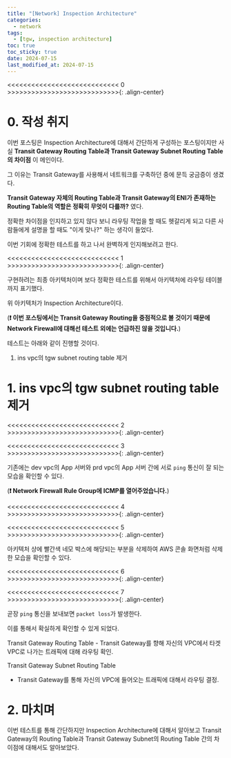 ```yaml
---
title: "[Network] Inspection Architecture"
categories:
  - network
tags:
  - [tgw, inspection architecture]
toc: true
toc_sticky: true
date: 2024-07-15
last_modified_at: 2024-07-15
---
```


<<<<<<<<<<<<<<<<<<<<<<<<<<<< 0 >>>>>>>>>>>>>>>>>>>>>>>>>>>>{: .align-center}

# 0. 작성 취지

이번 포스팅은 Inspection Architecture에 대해서 간단하게 구성하는 포스팅이지만 사실 **Transit Gateway Routing Table과 Transit Gateway Subnet Routing Table의 차이점** 이 메인이다.

그 이유는 Transit Gateway를 사용해서 네트워크를 구축하던 중에 문득 궁금증이 생겼다.

**Transit Gateway 자체의 Routing Table과 Transit Gateway의 ENI가 존재하는 Routing Table의 역할은 정확히 무엇이 다를까?** 였다.

정확한 차이점을 인지하고 있지 않다 보니 라우팅 작업을 할 때도 헷갈리게 되고 다른 사람들에게 설명을 할 때도 "이게 맞나?" 하는 생각이 들었다.

이번 기회에 정확한 테스트를 하고 나서 완벽하게 인지해보려고 한다.

<<<<<<<<<<<<<<<<<<<<<<<<<<<< 1 >>>>>>>>>>>>>>>>>>>>>>>>>>>>{: .align-center}

구현하려는 최종 아키텍처이며 보다 정확한 테스트를 위해서 아키텍처에 라우팅 테이블까지 표기했다.

위 아키텍처가 Inspection Architecture이다.

(**❗️ 이번 포스팅에서는 Transit Gateway Routing을 중점적으로 볼 것이기 때문에 Network Firewall에 대해선 테스트 외에는 언급하진 않을 것입니다.**)

테스트는 아래와 같이 진행할 것이다.

1. ins vpc의 tgw subnet routing table 제거

# 1. ins vpc의 tgw subnet routing table 제거

<<<<<<<<<<<<<<<<<<<<<<<<<<<< 2 >>>>>>>>>>>>>>>>>>>>>>>>>>>>{: .align-center}

<<<<<<<<<<<<<<<<<<<<<<<<<<<< 3 >>>>>>>>>>>>>>>>>>>>>>>>>>>>{: .align-center}

기존에는 dev vpc의 App 서버와 prd vpc의 App 서버 간에 서로 `ping` 통신이 잘 되는 모습을 확인할 수 있다.

(**❗️ Network Firewall Rule Group에 ICMP를 열어주었습니다.**)

<<<<<<<<<<<<<<<<<<<<<<<<<<<< 4 >>>>>>>>>>>>>>>>>>>>>>>>>>>>{: .align-center}

<<<<<<<<<<<<<<<<<<<<<<<<<<<< 5 >>>>>>>>>>>>>>>>>>>>>>>>>>>>{: .align-center}

아키텍처 상에 빨간색 네모 박스에 해당되는 부분을 삭제하여 AWS 콘솔 화면처럼 삭제한 모습을 확인할 수 있다.

<<<<<<<<<<<<<<<<<<<<<<<<<<<< 6 >>>>>>>>>>>>>>>>>>>>>>>>>>>>{: .align-center}

<<<<<<<<<<<<<<<<<<<<<<<<<<<< 7 >>>>>>>>>>>>>>>>>>>>>>>>>>>>{: .align-center}

곧장 `ping` 통신을 보내보면 `packet loss`가 발생한다.

이를 통해서 확실하게 확인할 수 있게 되었다.

<div class="notice--primary" markdown="1">
Transit Gateway Routing Table
- Transit Gateway를 향해 자신의 VPC에서 타겟 VPC로 나가는 트래픽에 대해 라우팅 확인.

Transit Gateway Subnet Routing Table
- Transit Gateway를 통해 자신의 VPC에 들어오는 트래픽에 대해서 라우팅 결정.
</div>

# 2. 마치며

이번 테스트를 통해 간단하지만 Inspection Architecture에 대해서 알아보고 Transit Gateway의 Routing Table과 Transit Gateway Subnet의 Routing Table 간의 차이점에 대해서도 알아보았다.